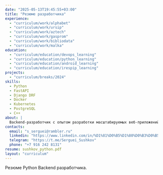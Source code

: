 ```yaml
---
date: "2025-05-13T19:45:55+03:00"
title: "Резюме разработчика"
experience: 
  - "curriculum/work/alphabet"
  - "curriculum/work/ursip"
  - "curriculum/work/aztech"
  - "curriculum/work/gasprom"
  - "curriculum/work/bibliodata"
  - "curriculum/work/malka"
education:
  - "curriculum/education/devops_learning"
  - "curriculum/education/python_learning"
  - "curriculum/education/android_learning"
  - "curriculum/education/irespip_learning"
projects:
  - "curriculum/breaks/2024"
skills:
  - Python
  - FastAPI
  - Django DRF
  - Docker
  - Kubernetes
  - PostgreSQL
  - C++
about: |
  Backend-разработчик с опытом разработки масштабируемых веб-приложений на Python (FastAPI, Django DRF, Pytest) и PHP. Специализируюсь на микросервисной архитектуре и чистом коде. Освоил DevOps-технологии (Terraform, Docker, GitHub Actions, Kubernetes) с опытом настройки CI/CD и инфраструктуры. Увлечён IoT и pet-проектами, включая умные устройства на ESP8266. Работаю удалённо, ориентирован на автоматизацию процессов и развитие инфраструктуры.
contacts:
  email: "s_serguei@rambler.ru"
  linkedin: "https://www.linkedin.com/in/%D1%81%D0%B5%D1%80%D0%B3%D0%B5%D0%B9-%D1%81%D1%83%D1%88%D0%BA%D0%BE%D0%B2-05682863/"
  telegram: "https://t.me/Serguei_Sushkov"
  phone: "+7 916 242 8131"
resume: sushkov_python.pdf
layout: "curriculum"
---
```


Резюме Python Backend разработчика.
